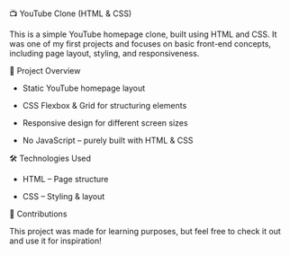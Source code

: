 📺 YouTube Clone (HTML & CSS)

This is a simple YouTube homepage clone, built using HTML and CSS. It was one of my first projects and focuses on basic front-end concepts, including page layout, styling, and responsiveness.

🎯 Project Overview

- Static YouTube homepage layout

- CSS Flexbox & Grid for structuring elements

- Responsive design for different screen sizes

- No JavaScript – purely built with HTML & CSS

🛠 Technologies Used

- HTML – Page structure

- CSS – Styling & layout

🤝 Contributions

This project was made for learning purposes, but feel free to check it out and use it for inspiration!
